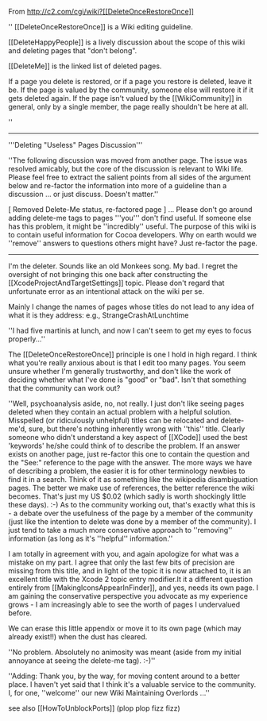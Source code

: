 From http://c2.com/cgi/wiki?[[DeleteOnceRestoreOnce]]

''
[[DeleteOnceRestoreOnce]] is a Wiki editing guideline.

[[DeleteHappyPeople]] is a lively discussion about the scope of this wiki and deleting pages that "don't belong".

[[DeleteMe]] is the linked list of deleted pages.

If a page you delete is restored, or if a page you restore is deleted, leave it be. If the page is valued by the community, someone else will restore it if it gets deleted again. If the page isn't valued by the [[WikiCommunity]] in general, only by a single member, the page really shouldn't be here at all.

''

----

'''Deleting "Useless" Pages Discussion'''

''The following discussion was moved from another page. The issue was resolved amicably, but the core of the discussion is relevant to Wiki life. Please feel free to extract the salient points from all sides of the argument below and re-factor the information into more of a guideline than a discussion ... or just discuss. Doesn't matter.''

[ Removed Delete-Me status, re-factored page ] ... Please don't go around adding delete-me tags to pages '''you''' don't find useful. If someone else has this problem, it might be ''incredibly'' useful. The purpose of this wiki is to contain useful information for Cocoa developers. Why on earth would we ''remove'' answers to questions others might have? Just re-factor the page.

----

I'm the deleter. Sounds like an old Monkees song. My bad. I regret the oversight of not bringing this one back after constructing the [[XcodeProjectAndTargetSettings]] topic. Please don't regard that unfortunate error as an intentional attack on the wiki per se.

Mainly I change the names of pages whose titles do not lead to any idea of what it is they address: e.g., S<nowiki/>trangeCrashAtLunchtime

''I had five martinis at lunch, and now I can't seem to get my eyes to focus properly...''

The [[DeleteOnceRestoreOnce]] principle is one I hold in high regard. I think what you're really anxious about is that I edit too many pages. You seem unsure whether I'm generally trustworthy, and don't like the work of deciding whether what I've done is "good" or "bad". Isn't that something that the community can work out?

''Well, psychoanalysis aside, no, not really. I just don't like seeing pages deleted when they contain an actual problem with a helpful solution. Misspelled (or ridiculously unhelpful) titles can be relocated and delete-me'd, sure, but there's nothing inherently wrong with ''this'' title. Clearly someone who didn't understand a key aspect of [[XCode]] used the best 'keywords' he/she could think of to describe the problem. If an answer exists on another page, just re-factor this one to contain the question and the "See:" reference to the page with the answer. The more ways we have of describing a problem, the easier it is for other terminology newbies to find it in a search. Think of it as something like the wikipedia disambiguation pages. The better we make use of references, the better reference the wiki becomes. That's just my US $0.02 (which sadly is worth shockingly little these days). :-) As to the community working out, that's exactly what this is - a debate over the usefulness of the page by a member of the community (just like the intention to delete was done by a member of the community). I just tend to take a much more conservative approach to ''removing'' information (as long as it's ''helpful'' information.''

I am totally in agreement with you, and again apologize for what was a mistake on my part. I agree that only the last few bits of precision are missing from this title, and in light of the topic it is now attached to, it is an excellent title with the Xcode 2 topic entry modifier.It it a different question entirely from [[MakingIconsAppearInFinder]], and yes, needs its own page. I am gaining the conservative perspective you advocate as my experience grows - I am increasingly able to see the worth of pages I undervalued before.

We can erase this little appendix or move it to its own page (which may already exist!!) when the dust has cleared.

''No problem. Absolutely no animosity was meant (aside from my initial annoyance at seeing the delete-me tag). :-)''

''Adding: Thank you, by the way, for moving content around to a better place. I haven't yet said that I think it's a valuable service to the community. I, for one, ''welcome'' our new Wiki Maintaining Overlords ...''

see also [[HowToUnblockPorts]] (plop plop fizz fizz)